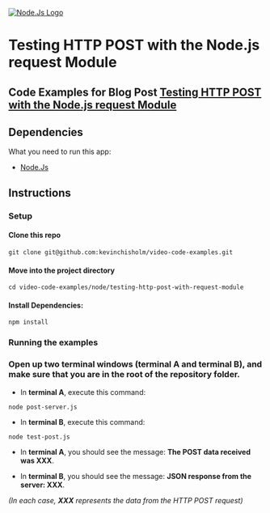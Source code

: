 [![Node.Js Logo](https://sub1.kevinchisholm.com/blog/images/node-js-logo-200.png)](http://www.nodejsconnect.com/)

# Testing HTTP POST with the Node.js request Module

## Code Examples for Blog Post [Testing HTTP POST with the Node.js request Module](https://blog.kevinchisholm.com/javascript/node-js/testing-http-post-node-js-request-module/)

## Dependencies

What you need to run this app:

* [Node.Js](https://nodejs.org)

## Instructions

### Setup

#### Clone this repo

```
git clone git@github.com:kevinchisholm/video-code-examples.git
```

#### Move into the project directory

```
cd video-code-examples/node/testing-http-post-with-request-module
```

#### Install Dependencies:

```
npm install
```

### Running the examples

### Open up two terminal windows (terminal A and terminal B), and make sure that you are in the root of the repository folder.

* In **terminal A**, execute this command:

```
node post-server.js
```

* In **terminal B**, execute this command: 

```
node test-post.js
```

* In **terminal A**, you should see the message: **The POST data received was XXX**.

* In **terminal B**, you should see the message: **JSON response from the server: XXX**.

_(In each case, **XXX** represents the data from the HTTP POST request)_
